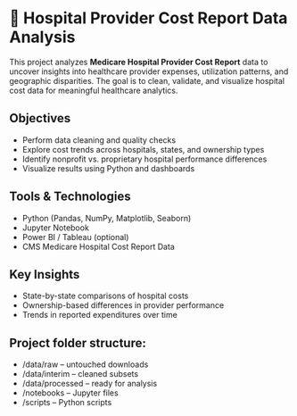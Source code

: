 # 🏥 Hospital Provider Cost Report Data Analysis

This project analyzes **Medicare Hospital Provider Cost Report** data to uncover insights into healthcare provider expenses, utilization patterns, and geographic disparities. The goal is to clean, validate, and visualize hospital cost data for meaningful healthcare analytics.

## Objectives
- Perform data cleaning and quality checks  
- Explore cost trends across hospitals, states, and ownership types  
- Identify nonprofit vs. proprietary hospital performance differences  
- Visualize results using Python and dashboards  

## Tools & Technologies
- Python (Pandas, NumPy, Matplotlib, Seaborn)  
- Jupyter Notebook  
- Power BI / Tableau (optional)  
- CMS Medicare Hospital Cost Report Data  

## Key Insights
- State-by-state comparisons of hospital costs  
- Ownership-based differences in provider performance  
- Trends in reported expenditures over time  

## Project folder structure:
- /data/raw – untouched downloads
- /data/interim – cleaned subsets
- /data/processed – ready for analysis
- /notebooks – Jupyter files
- /scripts – Python scripts
